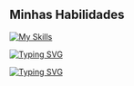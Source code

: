 ## Minhas Habilidades
[![My Skills](https://skillicons.dev/icons?i=SQL,python,git,github)](https://skillicons.dev)

[![Typing SVG](https://readme-typing-svg.herokuapp.com?font=Fira+Code&weight=200&pause=1000&color=43FF00&background=1BFF8700&width=435&lines=+Ol%C3%A1!+Sou+Rafael+J%C3%BAnior+Chaves+de+Jesus;estudante+de+Ci%C3%AAncia+da+Computa%C3%A7%C3%A3o;na+Universidade+Feevale;+e+de+Ci%C3%AAncia+de+Dados+na+EBAC.;Estou+sempre+buscando+expandir+meus+;conhecimentos+e+aplicar+a+tecnologia;para+resolver+problemas+reais)](https://git.io/typing-svg)

<a href="https://git.io/typing-svg"><img src="https://readme-typing-svg.herokuapp.com?font=Fira+Code&weight=200&pause=1000&color=43FF00&background=1BFF8700&width=435&lines=+Ol%C3%A1!+Sou+Rafael+J%C3%BAnior+Chaves+de+Jesus;estudante+de+Ci%C3%AAncia+da+Computa%C3%A7%C3%A3o;na+Universidade+Feevale;+e+de+Ci%C3%AAncia+de+Dados+na+EBAC.;Estou+sempre+buscando+expandir+meus+;conhecimentos+e+aplicar+a+tecnologia;para+resolver+problemas+reais." alt="Typing SVG" /></a>






